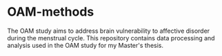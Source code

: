 # OAM-methods
 
The OAM study aims to address brain vulnerability to affective disorder during the menstrual cycle. This repository contains data processing and analysis used in the OAM study for my Master's thesis. 